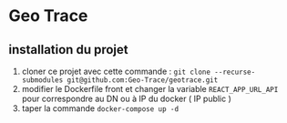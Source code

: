 # Geo Trace



## installation du projet 

1. cloner ce projet avec cette commande : `git clone --recurse-submodules git@github.com:Geo-Trace/geotrace.git`
2. modifier le Dockerfile front et changer la variable `REACT_APP_URL_API` pour correspondre au DN ou à IP du docker ( IP public ) 
3. taper la commande `docker-compose up -d`


